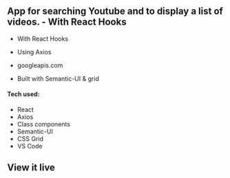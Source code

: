 
## App for searching Youtube and to display a list of videos. - With React Hooks


* With React Hooks

* Using Axios
* googleapis.com
* Built with Semantic-UI & grid


#### Tech used: 
- React
- Axios
- Class components
- Semantic-UI
- CSS Grid
- VS Code


## View it live







